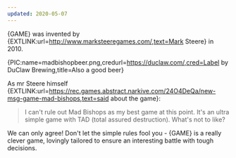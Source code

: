 ```yaml
---
updated: 2020-05-07
---
```


{GAME} was invented by {EXTLINK:url=http://www.marksteeregames.com/,text=Mark Steere} in 2010.

{PIC:name=madbishopbeer.png,credurl=https://duclaw.com/,cred=Label by DuClaw Brewing,title=Also a good beer}

As mr Steere himself {EXTLINK:url=https://rec.games.abstract.narkive.com/24O4DeQa/new-msg-game-mad-bishops,text=said about the game}:

> I can't rule out Mad Bishops as my best game at this point. It's an ultra simple game with TAD (total assured destruction). What's not to like?

We can only agree! Don't let the simple rules fool you - {GAME} is a really clever game, lovingly tailored to ensure an interesting battle with tough decisions.
